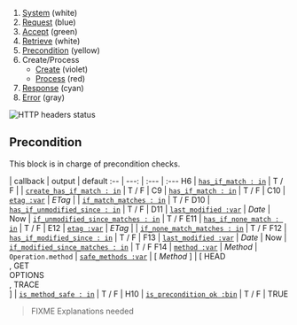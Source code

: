 1. [System](README_system.md) (white)
1. [Request](README_request.md) (blue)
1. [Accept](README_accept.md) (green)
1. [Retrieve](README_retrieve.md) (white)
1. [Precondition](README_precondition.md) (yellow)
1. Create/Process
    * [Create](README_create.md) (violet)
    * [Process](README_process.md) (red)
1. [Response](README_response.md) (cyan)
1. [Error](README_error.md) (gray)

![HTTP headers status](https://rawgithub.com/andreineculau/http-decision-diagram/master/v4/http-decision-diagram-v4.png)

## Precondition

This block is in charge of precondition checks.

 | callback | output | default
:-- | ---: | :--- | :---
H6 | [`has_if_match : in`](#has_if_match--in) | T / F |
 | [`create_has_if_match : in`](#create_has_if_match--in) | T / F |
C9 | [`has_if_match : in`](#has_if_match--in) | T / F |
C10 | [`etag :var`](#etag-var) | *ETag* |
 | [`if_match_matches : in`](#if_match_matches--in) | T / F
D10 | [`has_if_unmodified_since : in`](#has_if_unmodified_since--in) | T / F |
D11 | [`last_modified :var`](#last_modified-var) | *Date* | Now
 | [`if_unmodified_since_matches : in`](#if_unmodified_since_matches--in) | T / F
E11 | [`has_if_none_match : in`](#has_if_none_match--in) | T / F |
E12 | [`etag :var`](#etag-var) | *ETag* |
 | [`if_none_match_matches : in`](#if_none_match_matches--in) | T / F
F12 | [`has_if_modified_since : in`](#has_if_modified_since--in) | T / F |
F13 | [`last_modified :var`](#last_modified-var) | *Date* | Now
 | [`if_modified_since_matches : in`](#if_modified_since_matches--in) | T / F
F14 | [`method :var`](#method-var) | *Method* | `Operation.method`
 | [`safe_methods :var`](#safe_methods-var) | [ *Method* ] | [ HEAD<br>, GET<br> OPTIONS<br>, TRACE<br>]
 | [`is_method_safe : in`](#is_method_safe--in) | T / F |
H10 | [`is_precondition_ok :bin`](#is_precondition_ok-bin) | T / F | TRUE

> FIXME Explanations needed
